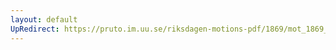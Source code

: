 ```yaml
---
layout: default
UpRedirect: https://pruto.im.uu.se/riksdagen-motions-pdf/1869/mot_1869__fk__34.pdf
---
```

